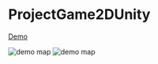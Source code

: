 # ProjectGame2DUnity

[Demo](https://youtube.com/playlist?list=PLw3QlOEFE088xCVWqiWVc7dc-qGPvox_c)


![demo map](https://github.com/SenFn/ProjectGame2DUnity/blob/main/demo1.png?raw=true)
![demo map](https://github.com/SenFn/ProjectGame2DUnity/blob/main/demo2.png?raw=true)
